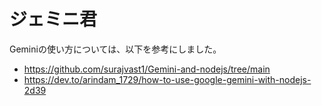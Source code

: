 # ジェミニ君

Geminiの使い方については、以下を参考にしました。

* https://github.com/surajvast1/Gemini-and-nodejs/tree/main
* https://dev.to/arindam_1729/how-to-use-google-gemini-with-nodejs-2d39